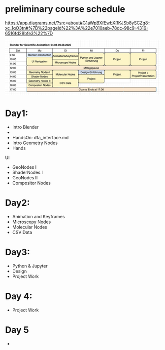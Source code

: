 # preliminary course schedule

https://app.diagrams.net/?src=about#G1aWpBXfEwbXRKJSb8ySCZg8-xc_1qO3tn#%7B%22pageId%22%3A%22e7010aeb-78dc-98c9-4316-6516fd28bfe3%22%7D

![](image.png)


# Day1:

- Intro Blender
- 
- HandsOn: d1a_interface.md
- Intro Geometry Nodes
- Hands

UI
- GeoNodes I
- ShaderNodes I
- GeoNodes II
- Compositor Nodes

# Day2:

- Animation and Keyframes
- Microscopy Nodes
- Molecular Nodes
- CSV Data

# Day3:

- Python & Jupyter
- Design 
- Project Work

# Day 4:

- Project Work

# Day 5 

-